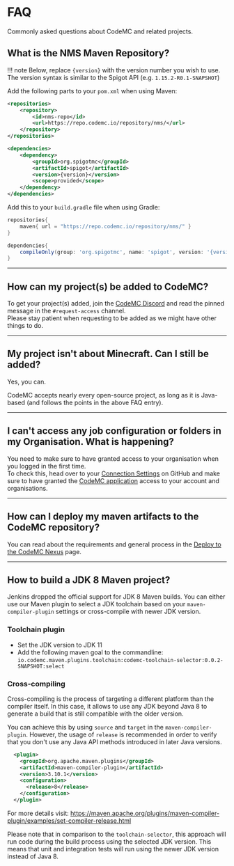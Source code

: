 [Discord]: https://discord.gg/AGcFMu6
[Connection Settings]: https://github.com/settings/applications
[CodeMC application]: https://github.com/settings/connections/applications/2debe3b061b244423bf5


# FAQ

Commonly asked questions about CodeMC and related projects.

## What is the NMS Maven Repository?

!!! note
    Below, replace `{version}` with the version number you wish to use.  
    The version syntax is similar to the Spigot API (e.g. `1.15.2-R0.1-SNAPSHOT`)

Add the following parts to your `pom.xml` when using Maven:  
```xml
<repositories>
    <repository>
        <id>nms-repo</id>
        <url>https://repo.codemc.io/repository/nms/</url>
    </repository>
</repositories>

<dependencies>
    <dependency>
        <groupId>org.spigotmc</groupId>
        <artifactId>spigot</artifactId>
        <version>{version}</version>
        <scope>provided</scope>
    </dependency>
</dependencies>
```

Add this to your `build.gradle` file when using Gradle:
```groovy
repositories{
    maven{ url = "https://repo.codemc.io/repository/nms/" }
}

dependencies{
    compileOnly(group: 'org.spigotmc', name: 'spigot', version: '{version}')
}
```

----
## How can my project(s) be added to CodeMC?

To get your project(s) added, join the [CodeMC Discord][Discord] and read the pinned message in the `#request-access` channel.  
Please stay patient when requesting to be added as we might have other things to do.

----
## My project isn't about Minecraft. Can I still be added?

Yes, you can.

CodeMC accepts nearly every open-source project, as long as it is Java-based (and follows the points in the above FAQ entry).

----
## I can't access any job configuration or folders in my Organisation. What is happening?
You need to make sure to have granted access to your organisation when you logged in the first time.  
To check this, head over to your [Connection Settings] on GitHub and make sure to have granted the [CodeMC application] access to your account and organisations.

----
## How can I deploy my maven artifacts to the CodeMC repository?

You can read about the requirements and general process in the [Deploy to the CodeMC Nexus](../jenkins/deploy/) page.

----
## How to build a JDK 8 Maven project?

Jenkins dropped the official support for JDK 8 Maven builds. You can either use our Maven plugin to select a JDK toolchain based on your `maven-compiler-plugin` settings or cross-compile with newer JDK version.

### Toolchain plugin

- Set the JDK version to JDK 11
- Add the following maven goal to the commandline:
`io.codemc.maven.plugins.toolchain:codemc-toolchain-selector:0.0.2-SNAPSHOT:select`

### Cross-compiling

Cross-compiling is the process of targeting a different platform than the compiler itself. In this case, it allows to use any JDK beyond Java 8 to generate a build that is still compatible with the older version.

You can achieve this by using `source` and `target` in the `maven-compiler-plugin`. However, the usage of `release` is recommended in order to verify that you don't use any Java API methods introduced in later Java versions.
```xml
  <plugin>
    <groupId>org.apache.maven.plugins</groupId>
    <artifactId>maven-compiler-plugin</artifactId>
    <version>3.10.1</version>
    <configuration>
      <release>8</release>
    </configuration>
  </plugin>
```
For more details visit: https://maven.apache.org/plugins/maven-compiler-plugin/examples/set-compiler-release.html

Please note that in comparison to the `toolchain-selector`, this approach will run code during the build process using the selected JDK version. This means that unit and integration tests will run using the newer JDK version instead of Java 8. 
